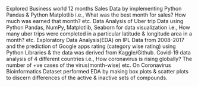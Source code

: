 Explored Business world 12 months Sales Data by implementing Python Pandas & Python Matplotlib i.e., What was the best month for sales? How much was earned that month? etc.
Data Analysis of Uber trip Data using Python Pandas, NumPy, Matplotlib, Seaborn for data visualization i.e., How many uber trips were completed in a particular latitude & longitude area in a month? etc.
Exploratory Data Analysis(EDA) on IPL Data from 2008-2017 and the prediction of Google apps rating (category wise rating) using Python Libraries & the data was derived from Kaggle/Github.
Covid-19 data analysis of 4 different countries i.e., How coronavirus is rising globally? The number of +ve cases of the virus(month-wise) etc.
On Coronavirus Bioinformatics Dataset performed EDA by making box plots & scatter plots to discern differences of the active & inactive sets of compounds.
